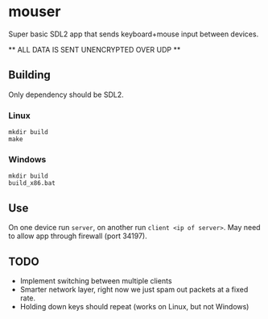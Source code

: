 # mouser

Super basic SDL2 app that sends keyboard+mouse input between devices.

** ALL DATA IS SENT UNENCRYPTED OVER UDP **

## Building
Only dependency should be SDL2.

### Linux
```
mkdir build
make
```
### Windows
```
mkdir build
build_x86.bat
```

## Use
On one device run `server`, on another run `client <ip of server>`.
May need to allow app through firewall (port 34197).

## TODO
* Implement switching between multiple clients
* Smarter network layer, right now we just spam out packets at a fixed rate.
* Holding down keys should repeat (works on Linux, but not Windows)
